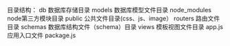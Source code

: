 目录结构：
db              数据库存储目录
models          数据库模型文件目录
node_modules    node第三方模块目录
public          公共文件目录(css、js、image）
routers         路由文件目录
schemas         数据库结构文件（schema）目录
views           模板视图文件目录
app.js          应用入口文件
package.js
